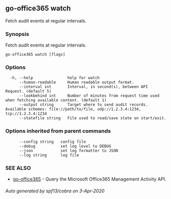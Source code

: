 ## go-office365 watch

Fetch audit events at regular intervals.

### Synopsis

Fetch audit events at regular intervals.

```
go-office365 watch [flags]
```

### Options

```
  -h, --help               help for watch
      --human-readable     Human readable output format.
      --interval int       Interval, in second(s), between API Request. (default 5)
      --lookbehind int     Number of minutes from request time used when fetching available content. (default 1)
      --output string      Target where to send audit records. Available schemes: file://path/to/file, udp://1.2.3.4:1234, tcp://1.2.3.4:1234
      --statefile string   File used to read/save state on start/exit.
```

### Options inherited from parent commands

```
      --config string   config file
      --debug           set log level to DEBUG
      --json            set log formatter to JSON
      --log string      log file
```

### SEE ALSO

* [go-office365](go-office365.md)	 - Query the Microsoft Office365 Management Activity API.

###### Auto generated by spf13/cobra on 3-Apr-2020
